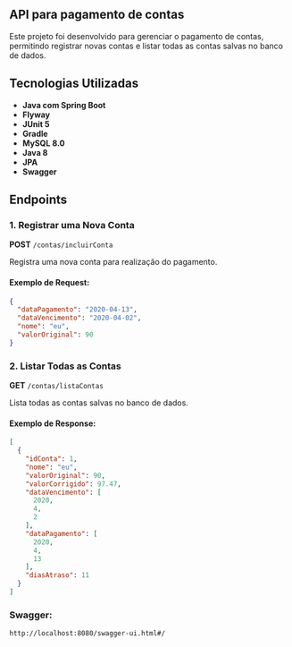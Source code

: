 ## API para pagamento de contas

Este projeto foi desenvolvido para gerenciar o pagamento de contas, permitindo registrar novas contas e listar todas as contas salvas no banco de dados.

## Tecnologias Utilizadas

- **Java com Spring Boot**
- **Flyway**
- **JUnit 5**
- **Gradle**
- **MySQL 8.0**
- **Java 8**
- **JPA**
- **Swagger**

## Endpoints

### 1. Registrar uma Nova Conta

**POST** `/contas/incluirConta`

Registra uma nova conta para realização do pagamento.

#### Exemplo de Request:

```json
{
  "dataPagamento": "2020-04-13",
  "dataVencimento": "2020-04-02",
  "nome": "eu",
  "valorOriginal": 90
}
```

### 2. Listar Todas as Contas

**GET** `/contas/listaContas`

Lista todas as contas salvas no banco de dados.

#### Exemplo de Response:

```json
[
  {
    "idConta": 1,
    "nome": "eu",
    "valorOriginal": 90,
    "valorCorrigido": 97.47,
    "dataVencimento": [
      2020,
      4,
      2
    ],
    "dataPagamento": [
      2020,
      4,
      13
    ],
    "diasAtraso": 11
  }
]
```

### Swagger:

`http://localhost:8080/swagger-ui.html#/
`
